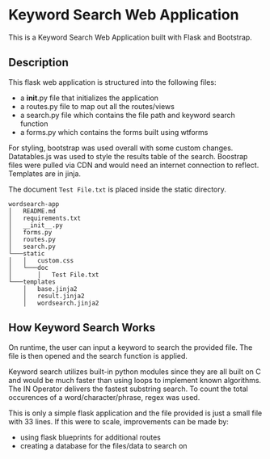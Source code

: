 # Keyword Search Web Application 

This is a Keyword Search Web Application built with Flask and Bootstrap.

## Description

This flask web application is structured into the following files:
 - a __init__.py file that initializes the application
 - a routes.py file to map out all the routes/views
 - a search.py file which contains the file path and keyword search function
 - a forms.py which contains the forms built using wtforms

 For styling, bootstrap was used overall with some custom changes. Datatables.js was used to style the results table of the search. 
 Boostrap files were pulled via CDN and would need an internet connection to reflect.
 Templates are in jinja.

 The document ```Test File.txt``` is placed inside the static directory.

```
wordsearch-app
│   README.md
│   requirements.txt   
│   __init__.py
│   forms.py
│   routes.py
│   search.py 
└───static
│   │   custom.css
│   └───doc
│       │   Test File.txt
└───templates
    │   base.jinja2
    │   result.jinja2
    │   wordsearch.jinja2
```

## How Keyword Search Works

On runtime, the user can input a keyword to search the provided file. The file is then opened and the search function is applied.

Keyword search utilizes built-in python modules since they are all built on C and would be much faster than using loops to implement known algorithms. 
The IN Operator delivers the fastest substring search. To count the total occurences of a word/character/phrase, regex was used.

This is only a simple flask application and the file provided is just a small file with 33 lines.  If this were to scale, improvements can be made by:

- using flask blueprints for additional routes
- creating a database for the files/data to search on

